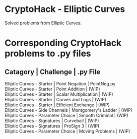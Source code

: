 # CryptoHack - Elliptic Curves
Solved problems from Elliptic Curves.

# Corresponding CryptoHack problems to .py files
## Catagory | Challenge | .py File <br>

Elliptic Curves - Starter | Point Negation | PointNeg.py<br>
Elliptic Curves - Starter | Point Addition | (WIP)<br>
Elliptic Curves - Starter | Scalar Multiplication | (WIP)<br>
Elliptic Curves - Starter | Curves and Logs | (WIP)<br>
Elliptic Curves - Starter | Efficient Exchange | (WIP)<br>
Elliptic Curves - Side Channels | Montgomery's Ladder | (WIP)<br>
Elliptic Curves - Parameter Choice | Smooth Criminal | (WIP)<br>
Elliptic Curves - Signatures | Curveball | (WIP)<br>
Elliptic Curves - Signatures | ProSign 3 | (WIP)<br>
Elliptic Curves - Parameter Choice | Moving Problems | (WIP)<br>
